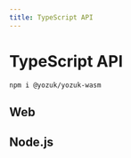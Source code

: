 ```yaml
---
title: TypeScript API
---
```


# TypeScript API

```
npm i @yozuk/yozuk-wasm
```

## Web


## Node.js